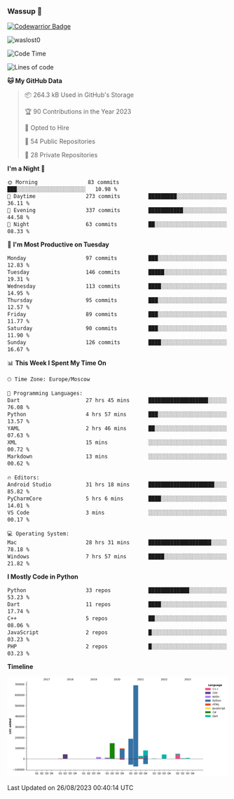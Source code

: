 ### Wassup 👋

[![Codewarrior Badge](https://www.codewars.com/users/waslost/badges/small)](https://www.codewars.com/users/waslost)

<p align="left"> <img src="https://komarev.com/ghpvc/?username=waslost0" alt="waslost0" /></p>

<!--START_SECTION:waka-->
![Code Time](http://img.shields.io/badge/Code%20Time-2%2C935%20hrs%2059%20mins-blue)

![Lines of code](https://img.shields.io/badge/From%20Hello%20World%20I%27ve%20Written-1.4%20million%20lines%20of%20code-blue)

**🐱 My GitHub Data** 

> 📦 264.3 kB Used in GitHub's Storage 
 > 
> 🏆 90 Contributions in the Year 2023
 > 
> 💼 Opted to Hire
 > 
> 📜 54 Public Repositories 
 > 
> 🔑 28 Private Repositories 
 > 
**I'm a Night 🦉** 

```text
🌞 Morning                83 commits          ███░░░░░░░░░░░░░░░░░░░░░░   10.98 % 
🌆 Daytime                273 commits         █████████░░░░░░░░░░░░░░░░   36.11 % 
🌃 Evening                337 commits         ███████████░░░░░░░░░░░░░░   44.58 % 
🌙 Night                  63 commits          ██░░░░░░░░░░░░░░░░░░░░░░░   08.33 % 
```
📅 **I'm Most Productive on Tuesday** 

```text
Monday                   97 commits          ███░░░░░░░░░░░░░░░░░░░░░░   12.83 % 
Tuesday                  146 commits         █████░░░░░░░░░░░░░░░░░░░░   19.31 % 
Wednesday                113 commits         ████░░░░░░░░░░░░░░░░░░░░░   14.95 % 
Thursday                 95 commits          ███░░░░░░░░░░░░░░░░░░░░░░   12.57 % 
Friday                   89 commits          ███░░░░░░░░░░░░░░░░░░░░░░   11.77 % 
Saturday                 90 commits          ███░░░░░░░░░░░░░░░░░░░░░░   11.90 % 
Sunday                   126 commits         ████░░░░░░░░░░░░░░░░░░░░░   16.67 % 
```


📊 **This Week I Spent My Time On** 

```text
🕑︎ Time Zone: Europe/Moscow

💬 Programming Languages: 
Dart                     27 hrs 45 mins      ███████████████████░░░░░░   76.08 % 
Python                   4 hrs 57 mins       ███░░░░░░░░░░░░░░░░░░░░░░   13.57 % 
YAML                     2 hrs 46 mins       ██░░░░░░░░░░░░░░░░░░░░░░░   07.63 % 
XML                      15 mins             ░░░░░░░░░░░░░░░░░░░░░░░░░   00.72 % 
Markdown                 13 mins             ░░░░░░░░░░░░░░░░░░░░░░░░░   00.62 % 

🔥 Editors: 
Android Studio           31 hrs 18 mins      █████████████████████░░░░   85.82 % 
PyCharmCore              5 hrs 6 mins        ████░░░░░░░░░░░░░░░░░░░░░   14.01 % 
VS Code                  3 mins              ░░░░░░░░░░░░░░░░░░░░░░░░░   00.17 % 

💻 Operating System: 
Mac                      28 hrs 31 mins      ████████████████████░░░░░   78.18 % 
Windows                  7 hrs 57 mins       █████░░░░░░░░░░░░░░░░░░░░   21.82 % 
```

**I Mostly Code in Python** 

```text
Python                   33 repos            █████████████░░░░░░░░░░░░   53.23 % 
Dart                     11 repos            ████░░░░░░░░░░░░░░░░░░░░░   17.74 % 
C++                      5 repos             ██░░░░░░░░░░░░░░░░░░░░░░░   08.06 % 
JavaScript               2 repos             █░░░░░░░░░░░░░░░░░░░░░░░░   03.23 % 
PHP                      2 repos             █░░░░░░░░░░░░░░░░░░░░░░░░   03.23 % 
```



**Timeline**

![Lines of Code chart](https://raw.githubusercontent.com/waslost0/waslost0/master/assets/bar_graph.png)


 Last Updated on 26/08/2023 00:40:14 UTC
<!--END_SECTION:waka-->

